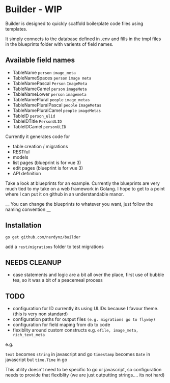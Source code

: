 # Builder - WIP
Builder is designed to quickly scaffold boilerplate code files using templates. 

It simply connects to the database defined in .env and fills in the tmpl files in the blueprints folder with varients of field names.

## Available field names

- TableName `person` `image_meta`
- TableNameSpaces `person` `image meta`
- TableNamePascal `Person` `ImageMeta`
- TableNameCamel `person` `imageMeta`
- TableNameLower `person` `imagemeta`
- TableNamePlural `people` `image_metas`
- TableNamePluralPascal `people` `ImageMetas`
- TableNamePluralCamel `people` `imageMetas`
- TableID `person_ulid`
- TableIDTitle `PersonULID`
- TableIDCamel `personULID`

Currently it generates code for 

- table creation / migrations
- RESTful 
- models
- list pages (blueprint is for vue 3)
- edit pages (blueprint is for vue 3)
- API definition

Take a look at blueprints for an example. Currently the blueprints are very much tied to my take on a web framework in Golang. I hope to get to a point where I can put it on github in an understandable manor.

__ You can change the blueprints to whatever you want, just follow the naming convention __

## Installation
`go get github.com/nerdynz/builder`

add a `rest/migrations` folder to test migrations


## NEEDS CLEANUP
- case statements and logic are a bit all over the place, first use of bubble tea, so it was a bit of a peacemeal process

## TODO 
- configuration for ID currently its using ULIDs because I favour theme. (this is very non standard)
- configuration paths for output files `(e.g. migrations go to flyway)`
- configuration for field maping from db to code
- flexiblity around custom constructs e.g. `efile, image_meta, rich_text_meta` 

e.g.

`text` becomes `string` in javascript and go
`timestamp` becomes `Date` in javascript but `time.Time` in go

This utility doesn't need to be specific to go or javascript, so configuration needs to provide that flexiblity (we are just outputting strings.... its not hard)
